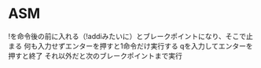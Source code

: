# ASM
!を命令後の前に入れる（!addiみたいに）とブレークポイントになり、そこで止まる
何も入力せずエンターを押すと1命令だけ実行する
qを入力してエンターを押すと終了
それ以外だと次のブレークポイントまで実行